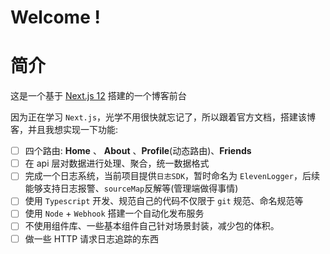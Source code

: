 # Welcome !

# 简介
这是一个基于 [Next.js 12](https://beta.nextjs.org/docs) 搭建的一个博客前台

因为正在学习 `Next.js`，光学不用很快就忘记了，所以跟着官方文档，搭建该博客，并且我想实现一下功能:

- [ ] 四个路由: **Home** 、 **About** 、**Profile**(动态路由)、**Friends**
- [ ] 在 api 层对数据进行处理、聚合，统一数据格式
- [ ] 完成一个日志系统，当前项目提供`日志SDK`，暂时命名为 `ElevenLogger`，后续能够支持日志报警、`sourceMap`反解等(管理端做得事情)
- [ ] 使用 `Typescript` 开发、规范自己的代码不仅限于 `git` 规范、命名规范等
- [ ] 使用 `Node` + `Webhook` 搭建一个自动化发布服务
- [ ] 不使用组件库、一些基本组件自己针对场景封装，减少包的体积。
- [ ] 做一些 HTTP 请求日志追踪的东西